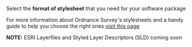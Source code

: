 Select the **format of stylesheet** that you need for your software package

For more information about Ordnance Survey's stylesheets and a handy guide to help you choose the right ones [visit this page](http://www.ordnancesurvey.co.uk/resources/carto-design/cartographic-stylesheets.html)

**NOTE:** ESRI Layerfiles and Styled Layer Descriptors (SLD) coming soon

